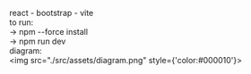 react - bootstrap - vite
<br />
to run:
<br />
  -> npm --force install
  <br />
  -> npm run dev
  <br />
  diagram:
  <br />
<img src="./src/assets/diagram.png" style={'color:#000010'}>
